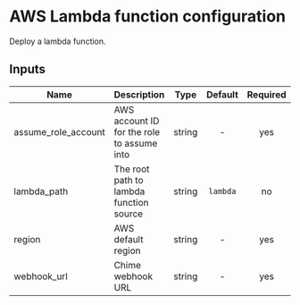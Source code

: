 # AWS Lambda function configuration

Deploy a lambda function.

## Inputs

| Name | Description | Type | Default | Required |
|------|-------------|:----:|:-----:|:-----:|
| assume\_role\_account | AWS account ID for the role to assume into | string | - | yes |
| lambda\_path | The root path to lambda function source | string | `lambda` | no |
| region | AWS default region | string | - | yes |
| webhook\_url | Chime webhook URL | string | - | yes |

